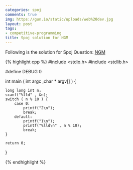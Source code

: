 ```yaml
---
categories: spoj
comments: true
img: https://gun.io/static/uploads/web%20dev.jpg
layout: post
tags:
- competitive-programming
title: Spoj solution for NGM
---
```


Following is the solution for Spoj Question: [NGM](http://www.spoj.com/problems/NGM/)

{% highlight cpp %}
#include <stdio.h>
#include <stdlib.h>

#define DEBUG 0

int main ( int argc ,char * argv[] ) {

	long long int n;
	scanf("%lld" , &n);
	switch ( n % 10 ) {
		case 0:
			printf("2\n");
			break;
		default:
			printf("1\n");
			printf("%lld\n" , n % 10);
			break;
	}

	return 0;
}

{% endhighlight %}